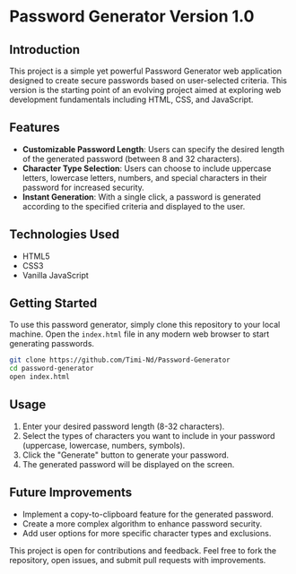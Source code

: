 # Password Generator Version 1.0

## Introduction
This project is a simple yet powerful Password Generator web application designed to create secure passwords based on user-selected criteria. This version is the starting point of an evolving project aimed at exploring web development fundamentals including HTML, CSS, and JavaScript.

## Features
- **Customizable Password Length**: Users can specify the desired length of the generated password (between 8 and 32 characters).
- **Character Type Selection**: Users can choose to include uppercase letters, lowercase letters, numbers, and special characters in their password for increased security.
- **Instant Generation**: With a single click, a password is generated according to the specified criteria and displayed to the user.

## Technologies Used
- HTML5
- CSS3
- Vanilla JavaScript

## Getting Started
To use this password generator, simply clone this repository to your local machine. Open the `index.html` file in any modern web browser to start generating passwords.

```bash
git clone https://github.com/Timi-Nd/Password-Generator
cd password-generator
open index.html
```

## Usage
1. Enter your desired password length (8-32 characters).
2. Select the types of characters you want to include in your password (uppercase, lowercase, numbers, symbols).
3. Click the "Generate" button to generate your password.
4. The generated password will be displayed on the screen.

## Future Improvements
- Implement a copy-to-clipboard feature for the generated password.
- Create a more complex algorithm to enhance password security.
- Add user options for more specific character types and exclusions.

This project is open for contributions and feedback. Feel free to fork the repository, open issues, and submit pull requests with improvements.
